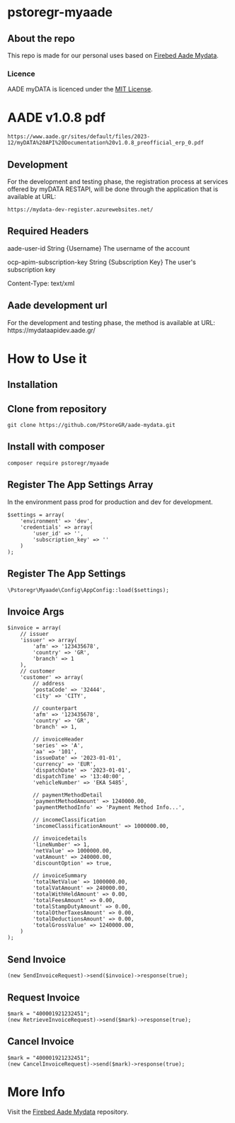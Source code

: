 # pstoregr-myaade

## About the repo

<p>This repo is made for our personal uses based on <a href="https://github.com/firebed/aade-mydata">Firebed Aade Mydata</a>.</p>

### Licence

<p>AADE myDATA is licenced under the <a href="https://opensource.org/licenses/MIT">MIT License</a>.</p>

# AADE v1.0.8 pdf

```
https://www.aade.gr/sites/default/files/2023-12/myDATA%20API%20Documentation%20v1.0.8_preofficial_erp_0.pdf
```

## Development

<p>For the development and testing phase, the registration process at
services offered by myDATA RESTAPI, will be done through the application that is
available at URL: </p>

```
https://mydata-dev-register.azurewebsites.net/
```

## Required Headers

<p>aade-user-id String {Username} The username of the account</p>
<p>ocp-apim-subscription-key String {Subscription Key} The user's subscription key</p>
<p>Content-Type: text/xml</p>

## Aade development url

<p>For the development and testing phase, the method is
available at URL: https://mydataapidev.aade.gr/</p>

# How to Use it

## Installation

## Clone from repository

```
git clone https://github.com/PStoreGR/aade-mydata.git
```

## Install with composer

```
composer require pstoregr/myaade
```

## Register The App Settings Array

<p>In the environment pass prod for production and dev for development.</p>

```
$settings = array(
    'environment' => 'dev',
    'credentials' => array(
        'user_id' => '',
        'subscription_key' => ''
    )
);
```
## Register The App Settings

```
\Pstoregr\Myaade\Config\AppConfig::load($settings);
```

## Invoice Args

```
$invoice = array(
    // issuer
    'issuer' => array(
        'afm' => '123435678',
        'country' => 'GR',
        'branch' => 1
    ),
    // customer
    'customer' => array(
        // address
        'postaCode' => '32444',
        'city' => 'CITY',

        // counterpart
        'afm' => '123435678',
        'country' => 'GR',
        'branch' => 1,

        // invoiceHeader
        'series' => 'A',
        'aa' => '101',
        'issueDate' => '2023-01-01',
        'currency' => 'EUR',
        'dispatchDate' => '2023-01-01',
        'dispatchTime' => '13:40:00',
        'vehicleNumber' => 'EKA 5485',

        // paymentMethodDetail
        'paymentMethodAmount' => 1240000.00,
        'paymentMethodInfo' => 'Payment Method Info...',

        // incomeClassification
        'incomeClassificationAmount' => 1000000.00,

        // invoicedetails
        'lineNumber' => 1,
        'netValue' => 1000000.00,
        'vatAmount' => 240000.00,
        'discountOption' => true,

        // invoiceSummary    
        'totalNetValue' => 1000000.00,
        'totalVatAmount' => 240000.00,
        'totalWithHeldAmount' => 0.00,
        'totalFeesAmount' => 0.00,
        'totalStampDutyAmount' => 0.00,
        'totalOtherTaxesAmount' => 0.00,
        'totalDeductionsAmount' => 0.00,
        'totalGrossValue' => 1240000.00,
    )
);
```

## Send Invoice 

```
(new SendInvoiceRequest)->send($invoice)->response(true);
```

## Request Invoice 

```
$mark = "400001921232451";
(new RetrieveInvoiceRequest)->send($mark)->response(true);
```

## Cancel Invoice 

```
$mark = "400001921232451";
(new CancelInvoiceRequest)->send($mark)->response(true);
```

# More Info

<p>Visit the <a href="https://github.com/firebed/aade-mydata">Firebed Aade Mydata</a> repository.</p>